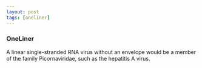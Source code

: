```yaml
---
layout: post
tags: [oneliner]
---
```



### OneLiner

A linear single-stranded RNA virus without an envelope would be a member of the family Picornaviridae, such as the hepatitis A virus.
